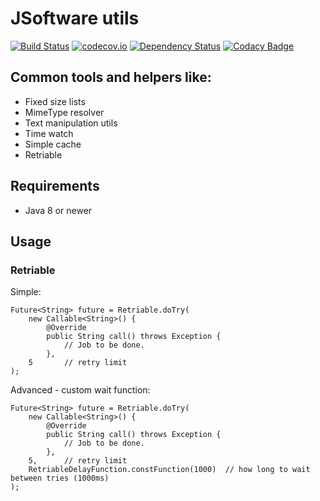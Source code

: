 # JSoftware utils 

[![Build Status](https://travis-ci.org/m-szalik/jsoftware-utils.svg?branch=master)](https://travis-ci.org/m-szalik/jsoftware-utils)
[![codecov.io](https://codecov.io/github/m-szalik/jsoftware-utils/coverage.svg?branch=master)](https://codecov.io/github/m-szalik/jsoftware-utils?branch=master)
[![Dependency Status](https://www.versioneye.com/user/projects/56e2b440df573d003a5f5bf5/badge.svg?style=flat)](https://www.versioneye.com/user/projects/56e2b440df573d003a5f5bf5)
[![Codacy Badge](https://api.codacy.com/project/badge/grade/c45e6725b6b7477ea8e041f3aefd5bc5)](https://www.codacy.com/app/szalik/jsoftware-utils)

## Common tools and helpers like:
 * Fixed size lists
 * MimeType resolver
 * Text manipulation utils
 * Time watch
 * Simple cache
 * Retriable


## Requirements
 * Java 8 or newer

## Usage

### Retriable

Simple:
```
Future<String> future = Retriable.doTry(
    new Callable<String>() {
        @Override
        public String call() throws Exception {
            // Job to be done.
        },
    5       // retry limit
);

```


Advanced - custom wait function:
```
Future<String> future = Retriable.doTry(
    new Callable<String>() {
        @Override
        public String call() throws Exception {
            // Job to be done.
        },
    5,      // retry limit
    RetriableDelayFunction.constFunction(1000)  // how long to wait between tries (1000ms)
);

```
